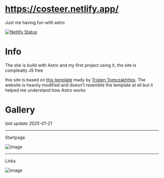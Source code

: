 # https://costeer.netlify.app/

Just me having fun with astro

[![Netlify Status](https://api.netlify.com/api/v1/badges/450d8590-84ab-47a4-b89a-67ec3c39af24/deploy-status)](https://app.netlify.com/sites/costeer/deploys)

# Info

The stie is build with Astro and my first project using it, the site is compleatly JS free

this site is based on [this template](https://github.com/ttomczak3/Milky-Way) mady by [Tristen Tomczakhttps](https://github.com/ttomczak3).
The website is heavily modified and doesn't resemble the template at all but it helped me understand how Astro works

# Gallery
*last update 2025-01-21*

***

Startpage

![image](https://github.com/user-attachments/assets/0f564939-e813-4ed3-8813-21b59aefaf61)

***

Links

![image](https://github.com/user-attachments/assets/5d421af7-47c7-4a76-afca-fecec73947f1)
